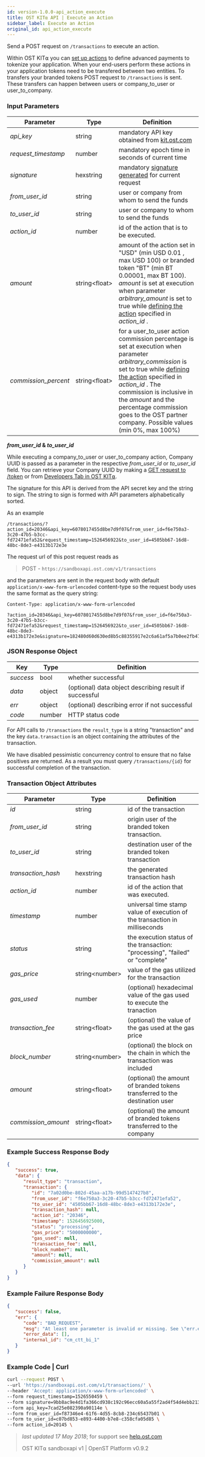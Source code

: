 ```yaml
---
id: version-1.0.0-api_action_execute
title: OST KIT⍺ API | Execute an Action
sidebar_label: Execute an Action
original_id: api_action_execute
---
```


Send a POST request on `/transactions` to execute an action.

Within OST KIT⍺ you can [<u>set up actions</u>](/docs/api_actions_create.html) to define advanced payments to tokenize your application. When your end-users perform these actions in your application tokens need to be transfered between two entities. To  transfers your branded tokens POST request to `/transactions` is sent. These transfers can happen between users or company_to_user or user_to_company.


### Input Parameters
| Parameter           | Type   | Definition                                               |
|---------------------|--------|-----------------------------------------------------|
| _api_key_           | string    | mandatory API key obtained from [kit.ost.com](https://kit.ost.com) |
| _request_timestamp_ | number    | mandatory epoch time in seconds of current time |
| _signature_         | hexstring | mandatory [<u>signature generated</u>](/docs/api_authentication.html) for current request |
| _from_user_id_    | string | user or company from whom to send the funds |
| _to_user_id_      | string | user or company to whom to send the funds |
| _action_id_ | number | id of the action that is to be executed. |
| _amount_            | string\<float\>  | amount of the action set in "USD" (min USD 0.01 , max USD 100) or branded token "BT" (min BT 0.00001, max BT 100). _amount_ is set at execution when parameter  _arbitrary_amount_ is set to true while  [<u>defining the action</u>](/docs/api_actions_create.html) specified in _action_id_ .    |
| _commission_percent_| string\<float\>  | for a user_to_user action commission percentage is set at execution when parameter _arbitrary_commission_ is set to true while  [<u>defining the action</u>](/docs/api_actions_create.html) specified in _action_id_ . The commission is inclusive in the _amount_ and the percentage commission goes to the OST partner company. Possible values (min 0%, max 100%) |

**_from_user_id_ & _to_user_id_**

While executing a company_to_user or user_to_company action, Company UUID is passed as a parameter in the respective _from_user_id_ or _to_user_id_ field. You can retrieve your Company UUID by making a [<u>GET request to /token</u>](/docs/api_token.html)  or from [<u>Developers Tab in OST KIT⍺</u>](https://kit.ost.com/developer-api-console). 


The signature for this API is derived from the API secret key and the string to sign. The string to sign is formed with API parameters alphabetically sorted.

As an example

`/transactions/?action_id=20346&api_key=6078017455d8be7d9f07&from_user_id=f6e750a3-3c20-47b5-b3cc-fd72471efa52&request_timestamp=1526456922&to_user_id=4505bb67-16d8-48bc-8de3-e4313b172e3e`

The request url of this post request reads as

> POST - `https://sandboxapi.ost.com/v1/transactions`

and the parameters are sent in the request body with default `application/x-www-form-urlencoded` content-type so the request body uses the same format as the query string:

```
Content-Type: application/x-www-form-urlencoded

?action_id=20346&api_key=6078017455d8be7d9f07&from_user_id=f6e750a3-3c20-47b5-b3cc-fd72471efa52&request_timestamp=1526456922&to_user_id=4505bb67-16d8-48bc-8de3-e4313b172e3e&signature=182480d60d630ed8b5c88355917e2c6a61af5a7b0ee2fb471a8bf2c6cb6bf605

```

### JSON Response Object

| Key        | Type   | Definition      |
|------------|--------|------------|
| _success_  | bool   | whether successful |
| _data_     | object | (optional) data object describing result if successful   |
| _err_      | object | (optional) describing error if not successful |
| _code_     | number | HTTP status code |

For API calls to `/transactions` the `result_type` is a string "transaction" and the key `data.transaction` is an object containing the attributes of the transaction.

We have disabled pessimistic concurrency control to ensure that no false positives are returned. As a result you must query `/transactions/{id}` for successful completion of the transaction.  

### Transaction Object Attributes
| Parameter           | Type   | Definition  |
|---------------------|--------|----------------------------------|
| _id_| string | id of the transaction |
| _from_user_id_    | string | origin user of the branded token transaction.   |
| _to_user_id_      | string | destination user of the branded token transaction  |
| _transaction_hash_ | hexstring | the generated transaction hash |
| _action_id_ | number | id of the action that was executed. |
| _timestamp_  | number | universal time stamp value of execution of the transaction in milliseconds|
| _status_ | string | the execution status of the transaction: "processing", "failed" or "complete" |
| _gas_price_ | string\<number\> | value of the gas utilized for the transaction |
| _gas_used_ | number | (optional) hexadecimal value of the gas used to execute the tranaction
| _transaction_fee_ | string\<float\> | (optional) the value of the gas used at the gas price
| _block_number_ | string\<number\> | (optional) the block on the chain in which the transaction was included
| _amount_ | string\<float\> | (optional) the amount of branded tokens transferred to the destination user  |
| _commission_amount_ | string\<float\> | (optional) the amount of branded tokens transferred to the company |



### Example Success Response Body

```json
{
   "success": true,
   "data": {
      "result_type": "transaction",
      "transaction": {
         "id": "7a02d0be-802d-45aa-a17b-99d5147427b8",
         "from_user_id": "f6e750a3-3c20-47b5-b3cc-fd72471efa52",
         "to_user_id": "4505bb67-16d8-48bc-8de3-e4313b172e3e",
         "transaction_hash": null,
         "action_id": "20346",
         "timestamp": 1526456925000,
         "status": "processing",
         "gas_price": "5000000000",
         "gas_used": null,
         "transaction_fee": null,
         "block_number": null,
         "amount": null,
         "commission_amount": null
      }
   }
}
```

### Example Failure Response Body
```json
{
   "success": false,
   "err": {
      "code": "BAD_REQUEST",
      "msg": "At least one parameter is invalid or missing. See \"err.error_data\" array for more details.",
      "error_data": [],
      "internal_id": "cm_ctt_bi_1"
   }
}
```

### Example Code | Curl
```bash
curl --request POST \
--url 'https://sandboxapi.ost.com/v1/transactions/' \
--header 'Accept: application/x-www-form-urlencoded' \
--form request_timestamp=1526550459 \
--form signature=9bb8ac9e4d1fa366cd938c192c96ecc60a5a55f2ad4f54d4ebb21309f3f79212 \
--form api_key=7cad25e082390a90114e \
--form from_user_id=f87346e4-61f6-4d55-8cb8-234c65437b01 \
--form to_user_id=c07bd853-e893-4400-b7e8-c358cfa05d85 \
--form action_id=20145 \

```

>_last updated 17 May 2018_; for support see [<u>help.ost.com</u>](https://help.ost.com)
>
> OST KIT⍺ sandboxapi v1 | OpenST Platform v0.9.2
